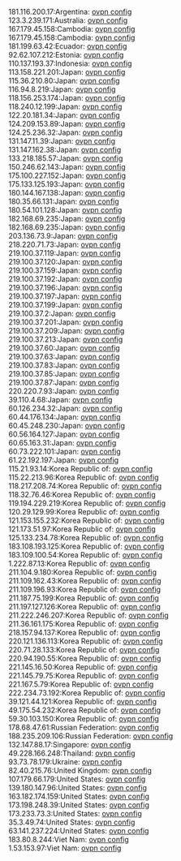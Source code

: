 181.116.200.17:Argentina: [ovpn config](vpn/181_116_200_17.ovpn)  
123.3.239.171:Australia: [ovpn config](vpn/123_3_239_171.ovpn)  
167.179.45.158:Cambodia: [ovpn config](vpn/167_179_45_158.ovpn)  
167.179.45.158:Cambodia: [ovpn config](vpn/167_179_45_158.ovpn)  
181.199.63.42:Ecuador: [ovpn config](vpn/181_199_63_42.ovpn)  
92.62.107.212:Estonia: [ovpn config](vpn/92_62_107_212.ovpn)  
110.137.193.37:Indonesia: [ovpn config](vpn/110_137_193_37.ovpn)  
113.158.221.201:Japan: [ovpn config](vpn/113_158_221_201.ovpn)  
115.36.210.80:Japan: [ovpn config](vpn/115_36_210_80.ovpn)  
116.94.8.219:Japan: [ovpn config](vpn/116_94_8_219.ovpn)  
118.156.253.174:Japan: [ovpn config](vpn/118_156_253_174.ovpn)  
118.240.12.199:Japan: [ovpn config](vpn/118_240_12_199.ovpn)  
122.20.181.34:Japan: [ovpn config](vpn/122_20_181_34.ovpn)  
124.209.153.89:Japan: [ovpn config](vpn/124_209_153_89.ovpn)  
124.25.236.32:Japan: [ovpn config](vpn/124_25_236_32.ovpn)  
131.147.11.39:Japan: [ovpn config](vpn/131_147_11_39.ovpn)  
131.147.162.38:Japan: [ovpn config](vpn/131_147_162_38.ovpn)  
133.218.185.57:Japan: [ovpn config](vpn/133_218_185_57.ovpn)  
150.246.62.143:Japan: [ovpn config](vpn/150_246_62_143.ovpn)  
175.100.227.152:Japan: [ovpn config](vpn/175_100_227_152.ovpn)  
175.133.125.193:Japan: [ovpn config](vpn/175_133_125_193.ovpn)  
180.144.167.138:Japan: [ovpn config](vpn/180_144_167_138.ovpn)  
180.35.66.131:Japan: [ovpn config](vpn/180_35_66_131.ovpn)  
180.54.101.128:Japan: [ovpn config](vpn/180_54_101_128.ovpn)  
182.168.69.235:Japan: [ovpn config](vpn/182_168_69_235.ovpn)  
182.168.69.235:Japan: [ovpn config](vpn/182_168_69_235.ovpn)  
203.136.73.9:Japan: [ovpn config](vpn/203_136_73_9.ovpn)  
218.220.71.73:Japan: [ovpn config](vpn/218_220_71_73.ovpn)  
219.100.37.119:Japan: [ovpn config](vpn/219_100_37_119.ovpn)  
219.100.37.120:Japan: [ovpn config](vpn/219_100_37_120.ovpn)  
219.100.37.159:Japan: [ovpn config](vpn/219_100_37_159.ovpn)  
219.100.37.192:Japan: [ovpn config](vpn/219_100_37_192.ovpn)  
219.100.37.196:Japan: [ovpn config](vpn/219_100_37_196.ovpn)  
219.100.37.197:Japan: [ovpn config](vpn/219_100_37_197.ovpn)  
219.100.37.199:Japan: [ovpn config](vpn/219_100_37_199.ovpn)  
219.100.37.2:Japan: [ovpn config](vpn/219_100_37_2.ovpn)  
219.100.37.201:Japan: [ovpn config](vpn/219_100_37_201.ovpn)  
219.100.37.209:Japan: [ovpn config](vpn/219_100_37_209.ovpn)  
219.100.37.213:Japan: [ovpn config](vpn/219_100_37_213.ovpn)  
219.100.37.60:Japan: [ovpn config](vpn/219_100_37_60.ovpn)  
219.100.37.63:Japan: [ovpn config](vpn/219_100_37_63.ovpn)  
219.100.37.83:Japan: [ovpn config](vpn/219_100_37_83.ovpn)  
219.100.37.85:Japan: [ovpn config](vpn/219_100_37_85.ovpn)  
219.100.37.87:Japan: [ovpn config](vpn/219_100_37_87.ovpn)  
220.220.7.93:Japan: [ovpn config](vpn/220_220_7_93.ovpn)  
39.110.4.68:Japan: [ovpn config](vpn/39_110_4_68.ovpn)  
60.126.234.32:Japan: [ovpn config](vpn/60_126_234_32.ovpn)  
60.44.176.134:Japan: [ovpn config](vpn/60_44_176_134.ovpn)  
60.45.248.230:Japan: [ovpn config](vpn/60_45_248_230.ovpn)  
60.56.164.127:Japan: [ovpn config](vpn/60_56_164_127.ovpn)  
60.65.163.31:Japan: [ovpn config](vpn/60_65_163_31.ovpn)  
60.73.222.101:Japan: [ovpn config](vpn/60_73_222_101.ovpn)  
61.22.192.197:Japan: [ovpn config](vpn/61_22_192_197.ovpn)  
115.21.93.14:Korea Republic of: [ovpn config](vpn/115_21_93_14.ovpn)  
115.22.213.96:Korea Republic of: [ovpn config](vpn/115_22_213_96.ovpn)  
118.217.208.74:Korea Republic of: [ovpn config](vpn/118_217_208_74.ovpn)  
118.32.76.46:Korea Republic of: [ovpn config](vpn/118_32_76_46.ovpn)  
119.194.229.219:Korea Republic of: [ovpn config](vpn/119_194_229_219.ovpn)  
120.29.129.99:Korea Republic of: [ovpn config](vpn/120_29_129_99.ovpn)  
121.153.155.232:Korea Republic of: [ovpn config](vpn/121_153_155_232.ovpn)  
121.173.51.97:Korea Republic of: [ovpn config](vpn/121_173_51_97.ovpn)  
125.133.234.78:Korea Republic of: [ovpn config](vpn/125_133_234_78.ovpn)  
183.108.193.125:Korea Republic of: [ovpn config](vpn/183_108_193_125.ovpn)  
183.109.100.54:Korea Republic of: [ovpn config](vpn/183_109_100_54.ovpn)  
1.222.87.13:Korea Republic of: [ovpn config](vpn/1_222_87_13.ovpn)  
211.104.9.180:Korea Republic of: [ovpn config](vpn/211_104_9_180.ovpn)  
211.109.162.43:Korea Republic of: [ovpn config](vpn/211_109_162_43.ovpn)  
211.109.196.93:Korea Republic of: [ovpn config](vpn/211_109_196_93.ovpn)  
211.187.75.199:Korea Republic of: [ovpn config](vpn/211_187_75_199.ovpn)  
211.197.127.126:Korea Republic of: [ovpn config](vpn/211_197_127_126.ovpn)  
211.222.246.207:Korea Republic of: [ovpn config](vpn/211_222_246_207.ovpn)  
211.36.161.175:Korea Republic of: [ovpn config](vpn/211_36_161_175.ovpn)  
218.157.94.137:Korea Republic of: [ovpn config](vpn/218_157_94_137.ovpn)  
220.121.136.113:Korea Republic of: [ovpn config](vpn/220_121_136_113.ovpn)  
220.71.28.133:Korea Republic of: [ovpn config](vpn/220_71_28_133.ovpn)  
220.94.190.55:Korea Republic of: [ovpn config](vpn/220_94_190_55.ovpn)  
221.145.16.50:Korea Republic of: [ovpn config](vpn/221_145_16_50.ovpn)  
221.145.79.75:Korea Republic of: [ovpn config](vpn/221_145_79_75.ovpn)  
221.167.5.79:Korea Republic of: [ovpn config](vpn/221_167_5_79.ovpn)  
222.234.73.192:Korea Republic of: [ovpn config](vpn/222_234_73_192.ovpn)  
39.121.44.121:Korea Republic of: [ovpn config](vpn/39_121_44_121.ovpn)  
49.175.54.232:Korea Republic of: [ovpn config](vpn/49_175_54_232.ovpn)  
59.30.103.150:Korea Republic of: [ovpn config](vpn/59_30_103_150.ovpn)  
178.68.47.61:Russian Federation: [ovpn config](vpn/178_68_47_61.ovpn)  
188.235.209.106:Russian Federation: [ovpn config](vpn/188_235_209_106.ovpn)  
132.147.88.17:Singapore: [ovpn config](vpn/132_147_88_17.ovpn)  
49.228.166.248:Thailand: [ovpn config](vpn/49_228_166_248.ovpn)  
93.73.78.179:Ukraine: [ovpn config](vpn/93_73_78_179.ovpn)  
82.40.215.76:United Kingdom: [ovpn config](vpn/82_40_215_76.ovpn)  
107.179.66.179:United States: [ovpn config](vpn/107_179_66_179.ovpn)  
139.180.147.96:United States: [ovpn config](vpn/139_180_147_96.ovpn)  
163.182.174.159:United States: [ovpn config](vpn/163_182_174_159.ovpn)  
173.198.248.39:United States: [ovpn config](vpn/173_198_248_39.ovpn)  
173.233.73.3:United States: [ovpn config](vpn/173_233_73_3.ovpn)  
35.3.49.74:United States: [ovpn config](vpn/35_3_49_74.ovpn)  
63.141.237.224:United States: [ovpn config](vpn/63_141_237_224.ovpn)  
183.80.8.244:Viet Nam: [ovpn config](vpn/183_80_8_244.ovpn)  
1.53.153.97:Viet Nam: [ovpn config](vpn/1_53_153_97.ovpn)  
